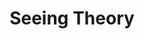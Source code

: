 --- 
title: Seeing Theory
url: https://seeing-theory.brown.edu
categories: [book, computerscience, explorable]
duration: long
info: Seeing Theory was created by Daniel Kunin while an undergraduate at Brown University. The goal of this website is to make statistics more accessible through interactive visualizations (designed using Mike Bostock’s JavaScript library D3.js).
status: pseudo
---